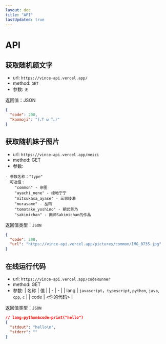 ```yaml
---
layout: doc
title: "API"
lastUpdated: true
---
```


# API

## 获取随机颜文字

- url: `https://vince-api.vercel.app/`
- method: `GET`
- 参数: `无`

返回值：JSON

```json
{
  "code": 200,
  "kaomoji": "(｡T ω T｡)"
}
```

## 获取随机妹子图片

- url: `https://vince-api.vercel.app/meizi`
- method: GET
- 参数:

```
- 参数名称："type"
  可选值：
    "common" - 杂图
    "ayachi_nene" - 绫地宁宁
    "mitsukasa_ayase" - 三司绫濑
    "murasame" - 丛雨
    "tomotake_yoshino" - 朝武芳乃
    "sakimichan" - 画师Sakimichan的作品
```

返回值类型：`JSON`

```json
{
  "code": 200,
  "url": "https://vince-api.vercel.app/pictures/common/IMG_0735.jpg"
}
```

## 在线运行代码

- url: `https://vince-api.vercel.app/codeRunner`
- method: GET
- 参数:
  | 名称 | 值 |
  | - | - |
  | lang | `javascript`，`typescript`, `python`, `java`, `cpp`, `c` |
  | code | <你的代码> |

返回值类型：`JSON`

```json
// lang=python&code=print("hello")
{
  "stdout": "hello\n",
  "stderr": ""
}
```
